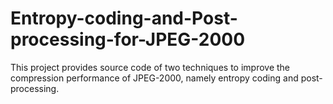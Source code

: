 # Entropy-coding-and-Post-processing-for-JPEG-2000
This project provides source code of two techniques to improve the compression performance of JPEG-2000, namely entropy coding and post-processing.
